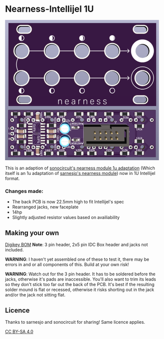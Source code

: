 # Nearness-Intellijel 1U

![Nearness Intellijel 1u](https://github.com/TurpinL/nearness-intellijel-1u/blob/main/pictures/PCB%20and%20front%20plate.png)

This is an adaption of [sonocircuit's nearness module 1u adaptation](https://github.com/sonocircuit/Nearness-1U) (Which itself is an 1u adaptation of [sarnesjo's nearness module](https://github.com/sarnesjo/nearness)) now in 1U Intellijel format. 

### Changes made:

- The back PCB is now 22.5mm high to fit Intellijel's spec
- Rearranged jacks, new faceplate
- 14hp
- Slightly adjusted resistor values based on availiability 

## Making your own

[Digikey BOM](https://github.com/sarnesjo/nearness) **Note**: 3 pin header, 2x5 pin IDC Box header and jacks not included.

**WARNING**: I haven't yet assembled one of these to test it, there may be errors in and or all components of this. Build at your own risk!

**WARNING**: Watch out for the 3 pin header. It has to be soldered before the jacks, otherwise it's pads are inaccessible. You'll also want to trim its leads so they don't stick too far out the back of the PCB. It's best if the resulting solder mound is flat or recessed, otherwise it risks shorting out in the jack and/or the jack not sitting flat.

## Licence

Thanks to sarnesjo and sonocircuit for sharing! Same licence applies.

[CC BY-SA 4.0](http://creativecommons.org/licenses/by-sa/4.0/)
